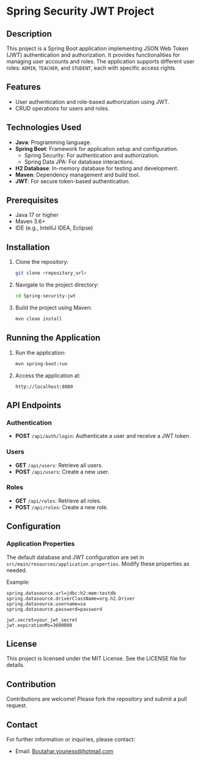 # Spring Security JWT Project

## Description
This project is a Spring Boot application implementing JSON Web Token (JWT) authentication and authorization. It provides functionalities for managing user accounts and roles. The application supports different user roles: `ADMIN`, `TEACHER`, and `STUDENT`, each with specific access rights.

## Features
- User authentication and role-based authorization using JWT.
- CRUD operations for users and roles.

## Technologies Used
- **Java**: Programming language.
- **Spring Boot**: Framework for application setup and configuration.
    - Spring Security: For authentication and authorization.
    - Spring Data JPA: For database interactions.
- **H2 Database**: In-memory database for testing and development.
- **Maven**: Dependency management and build tool.
- **JWT**: For secure token-based authentication.

## Prerequisites
- Java 17 or higher
- Maven 3.6+
- IDE (e.g., IntelliJ IDEA, Eclipse)

## Installation
1. Clone the repository:
   ```bash
   git clone <repository_url>
   ```
2. Navigate to the project directory:
   ```bash
   cd Spring-security-jwt
   ```
3. Build the project using Maven:
   ```bash
   mvn clean install
   ```

## Running the Application
1. Run the application:
   ```bash
   mvn spring-boot:run
   ```
2. Access the application at:
   ```
   http://localhost:8080
   ```

## API Endpoints
### Authentication
- **POST** `/api/auth/login`: Authenticate a user and receive a JWT token.

### Users
- **GET** `/api/users`: Retrieve all users.
- **POST** `/api/users`: Create a new user.

### Roles
- **GET** `/api/roles`: Retrieve all roles.
- **POST** `/api/roles`: Create a new role.

## Configuration
### Application Properties
The default database and JWT configuration are set in `src/main/resources/application.properties`. Modify these properties as needed.

Example:
```properties
spring.datasource.url=jdbc:h2:mem:testdb
spring.datasource.driverClassName=org.h2.Driver
spring.datasource.username=sa
spring.datasource.password=password

jwt.secret=your_jwt_secret
jwt.expirationMs=3600000
```

## License
This project is licensed under the MIT License. See the LICENSE file for details.

## Contribution
Contributions are welcome! Please fork the repository and submit a pull request.

## Contact
For further information or inquiries, please contact:
- Email: Boutahar.youness@hotmail.com
